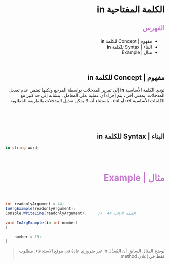 <div dir=rtl>

#  الكلمة المفتاحية **in**  

##  <p style="color: #c67ace">الفهرس </p>

  *   مفهوم | Concept   للكلمة  **in** 
  *  البناء | Syntax  للكلمة **in** 
  * مثال | Example   

 
 &nbsp;


  ##   مفهوم | Concept   للكلمة  **in** 
تؤدي الكلمة الأساسية **in** إلى تمرير المدخلات بواسطة المرجع ولكنها تضمن عدم تعديل المدخلات. بمعنى آخر ، يتم إجراء أي عملية على المعامل . يتشابه إلى حد كبير مع  الكلمات الأساسية ref أو out ، باستثناء أنه لا يمكن تعديل المدخلات بالطريقة المطلوبة. 
 
 &nbsp;





  

 &nbsp;

##  البناء | Syntax  للكلمة **in** 
 <div dir=ltr>

```C#
in string word;
```



</div> 






 &nbsp;

# <p style="color: #c67ace">مثال | Example  </p>  

  &nbsp;



<div dir=ltr>

```C#
int readonlyArgument = 44;
InArgExample(readonlyArgument);
Console.WriteLine(readonlyArgument);     //  القيمه لازالت 44

void InArgExample(in int number)
{
 
    number = 19;
}
```

</div>

> يوضح المثال السابق أن المُعدِّل in غير ضروري عادةً في موقع الاستدعاء. مطلوب فقط في إعلان method.




 </div>